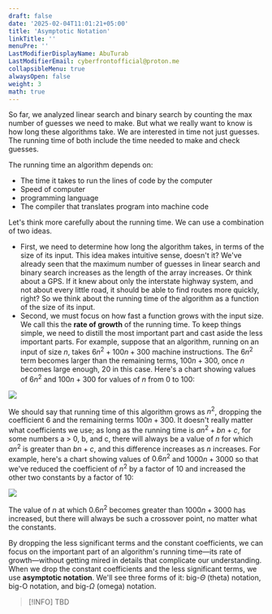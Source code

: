 ```yaml
---
draft: false
date: '2025-02-04T11:01:21+05:00'
title: 'Asymptotic Notation'
linkTitle: ''
menuPre: ''
LastModifierDisplayName: AbuTurab
LastModifierEmail: cyberfrontofficial@proton.me
collapsibleMenu: true
alwaysOpen: false
weight: 3
math: true
---
```


So far, we analyzed linear search and binary search by counting the max number of guesses we need to make. But what we really want to know is how long these algorithms take. We are interested in time not just guesses. The running time of both include the time needed to make and check guesses.

The running time an algorithm depends on:
- The time it takes to run the lines of code by the computer
- Speed of computer
- programming language
- The compiler that translates program into machine code

Let's think more carefully about the running time. We can use a combination of two ideas.
- First, we need to determine how long the algorithm takes, in terms of the size of its input. This idea makes intuitive sense, doesn't it? We've already seen that the maximum number of guesses in linear search and binary search increases as the length of the array increases. Or think about a GPS. If it knew about only the interstate highway system, and not about every little road, it should be able to find routes more quickly, right? So we think about the running time of the algorithm as a function of the size of its input.
- Second, we must focus on how fast a function grows with the input size. We call this the **rate of growth** of the running time. To keep things simple, we need to distill the most important part and cast aside the less important parts. For example, suppose that an algorithm, running on an input of size ‍$n$, takes $6n^2+100n+300$ machine instructions. The $6n^2$ term becomes larger than the remaining terms, $100n+300$, once $n$ becomes large enough, $20$ in this case. Here's a chart showing values of $6n^2$ and $100n+300$ for values of $n$ from $0$ to $100$:

![](/notes/computer-science-theory/asymptotic-notation.png)

We should say that running time of this algorithm grows as $n^2$, dropping the coefficient 6 and the remaining terms $100n+300$. It doesn't really matter what coefficients we use; as long as the running time is $an^2+bn+c$, for some numbers a > 0, b, and c, there will always be a value of $n$ for which $an^2$ is greater than $bn+c$, and this difference increases as $n$ increases. For example, here's a chart showing values of $0.6n^2$ and $1000n+3000$ so that we've reduced the coefficient of $n^2$ by a factor of 10 and increased the other two constants by a factor of 10:

![](/notes/computer-science-theory/asymptotic-notation-1.png)

The value of $n$ at which $0.6n^2$ becomes greater than $1000n+3000$ has increased, but there will always be such a crossover point, no matter what the constants.

By dropping the less significant terms and the constant coefficients, we can focus on the important part of an algorithm's running time—its rate of growth—without getting mired in details that complicate our understanding. When we drop the constant coefficients and the less significant terms, we use **asymptotic notation**. We'll see three forms of it: big-$\Theta$ (theta) notation, big-O notation, and big-‍$\Omega$ (omega) notation.

>[!INFO] TBD